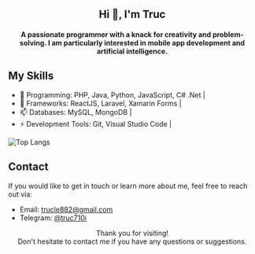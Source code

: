 <!--
**ntruc710i/ntruc710i** is a ✨ _special_ ✨ repository because its `README.md` (this file) appears on your GitHub profile.

Here are some ideas to get you started:

- 🔭 I’m currently working on ...
- 🌱 I’m currently learning ...
- 👯 I’m looking to collaborate on ...
- 🤔 I’m looking for help with ...
- 💬 Ask me about ...
- 📫 How to reach me: ...
- 😄 Pronouns: ...
- ⚡ Fun fact: ...
-->
<!-- Banner -->
<!-- Introduction -->
<h2 align="center">Hi 👋, I'm Truc</h2>
<h4 align="center">A passionate programmer with a knack for creativity and problem-solving. I am particularly interested in mobile app development and artificial intelligence.</h4>

<!-- Skills -->
## My Skills

- 🌱 Programming:  PHP, Java, Python, JavaScript, C# .Net   |
- 👯 Frameworks: ReactJS, Laravel, Xamarin Forms            |
- 📫 Databases: MySQL, MongoDB                              |
- ⚡ Development Tools: Git, Visual Studio Code             |


![Top Langs](https://github-readme-stats.vercel.app/api/top-langs/?username=ntruc710i&layout=compact)
<!-- Contact -->
## Contact

If you would like to get in touch or learn more about me, feel free to reach out via:

- Email: trucle882@gmail.com
- Telegram: [@truc710i](https://t.me/truc710i)
<!-- Footer -->
<p align="center">
    Thank you for visiting!
    <br>
    Don't hesitate to contact me if you have any questions or suggestions.
</p>

